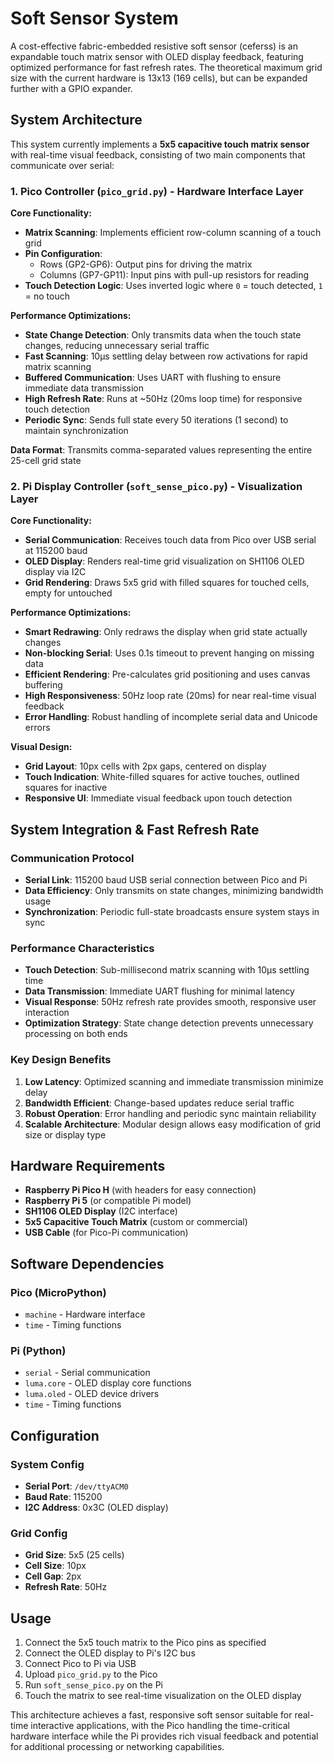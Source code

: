 # Soft Sensor System

A cost-effective fabric-embedded resistive soft sensor (ceferss) is an expandable touch matrix sensor with OLED display feedback, featuring optimized performance for fast refresh rates. The theoretical maximum grid size with the current hardware is 13x13 (169 cells), but can be expanded further with a GPIO expander.

## System Architecture

This system currently implements a **5x5 capacitive touch matrix sensor** with real-time visual feedback, consisting of two main components that communicate over serial:

### 1. Pico Controller (`pico_grid.py`) - Hardware Interface Layer

**Core Functionality:**
- **Matrix Scanning**: Implements efficient row-column scanning of a touch grid
- **Pin Configuration**: 
  - Rows (GP2-GP6): Output pins for driving the matrix
  - Columns (GP7-GP11): Input pins with pull-up resistors for reading
- **Touch Detection Logic**: Uses inverted logic where `0` = touch detected, `1` = no touch

**Performance Optimizations:**
- **State Change Detection**: Only transmits data when the touch state changes, reducing unnecessary serial traffic
- **Fast Scanning**: 10μs settling delay between row activations for rapid matrix scanning
- **Buffered Communication**: Uses UART with flushing to ensure immediate data transmission
- **High Refresh Rate**: Runs at ~50Hz (20ms loop time) for responsive touch detection
- **Periodic Sync**: Sends full state every 50 iterations (1 second) to maintain synchronization

**Data Format**: Transmits comma-separated values representing the entire 25-cell grid state

### 2. Pi Display Controller (`soft_sense_pico.py`) - Visualization Layer

**Core Functionality:**
- **Serial Communication**: Receives touch data from Pico over USB serial at 115200 baud
- **OLED Display**: Renders real-time grid visualization on SH1106 OLED display via I2C
- **Grid Rendering**: Draws 5x5 grid with filled squares for touched cells, empty for untouched

**Performance Optimizations:**
- **Smart Redrawing**: Only redraws the display when grid state actually changes
- **Non-blocking Serial**: Uses 0.1s timeout to prevent hanging on missing data
- **Efficient Rendering**: Pre-calculates grid positioning and uses canvas buffering
- **High Responsiveness**: 50Hz loop rate (20ms) for near real-time visual feedback
- **Error Handling**: Robust handling of incomplete serial data and Unicode errors

**Visual Design:**
- **Grid Layout**: 10px cells with 2px gaps, centered on display
- **Touch Indication**: White-filled squares for active touches, outlined squares for inactive
- **Responsive UI**: Immediate visual feedback upon touch detection

## System Integration & Fast Refresh Rate

### Communication Protocol
- **Serial Link**: 115200 baud USB serial connection between Pico and Pi
- **Data Efficiency**: Only transmits on state changes, minimizing bandwidth usage
- **Synchronization**: Periodic full-state broadcasts ensure system stays in sync

### Performance Characteristics
- **Touch Detection**: Sub-millisecond matrix scanning with 10μs settling time
- **Data Transmission**: Immediate UART flushing for minimal latency
- **Visual Response**: 50Hz refresh rate provides smooth, responsive user interaction
- **Optimization Strategy**: State change detection prevents unnecessary processing on both ends

### Key Design Benefits
1. **Low Latency**: Optimized scanning and immediate transmission minimize delay
2. **Bandwidth Efficient**: Change-based updates reduce serial traffic
3. **Robust Operation**: Error handling and periodic sync maintain reliability
4. **Scalable Architecture**: Modular design allows easy modification of grid size or display type

## Hardware Requirements

- **Raspberry Pi Pico H** (with headers for easy connection)
- **Raspberry Pi 5** (or compatible Pi model)
- **SH1106 OLED Display** (I2C interface)
- **5x5 Capacitive Touch Matrix** (custom or commercial)
- **USB Cable** (for Pico-Pi communication)

## Software Dependencies

### Pico (MicroPython)
- `machine` - Hardware interface
- `time` - Timing functions

### Pi (Python)
- `serial` - Serial communication
- `luma.core` - OLED display core functions
- `luma.oled` - OLED device drivers
- `time` - Timing functions

## Configuration

### System Config
- **Serial Port**: `/dev/ttyACM0`
- **Baud Rate**: 115200
- **I2C Address**: 0x3C (OLED display)

### Grid Config
- **Grid Size**: 5x5 (25 cells)
- **Cell Size**: 10px
- **Cell Gap**: 2px
- **Refresh Rate**: 50Hz

## Usage

1. Connect the 5x5 touch matrix to the Pico pins as specified
2. Connect the OLED display to Pi's I2C bus
3. Connect Pico to Pi via USB
4. Upload `pico_grid.py` to the Pico
5. Run `soft_sense_pico.py` on the Pi
6. Touch the matrix to see real-time visualization on the OLED display

This architecture achieves a fast, responsive soft sensor suitable for real-time interactive applications, with the Pico handling the time-critical hardware interface while the Pi provides rich visual feedback and potential for additional processing or networking capabilities.
